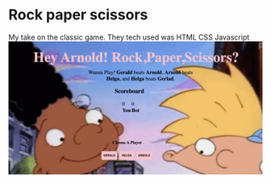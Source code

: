 # Rock paper scissors
 My take on the classic game.
 They tech used was HTML CSS Javascript
 ![alt text](rock.png)
 
